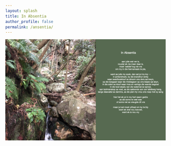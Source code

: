 ```yaml
---
layout: splash
title: In Absentia
author_profile: false
permalink: /ansentia/
--- 
```


![alt text](/assets/images/absentia.png "Absentia")
